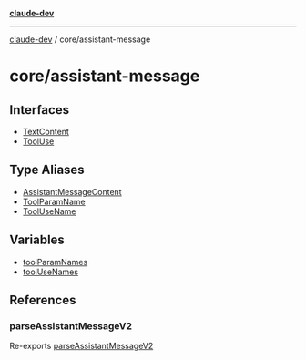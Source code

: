 [**claude-dev**](../../README.md)

***

[claude-dev](../../README.md) / core/assistant-message

# core/assistant-message

## Interfaces

- [TextContent](interfaces/TextContent.md)
- [ToolUse](interfaces/ToolUse.md)

## Type Aliases

- [AssistantMessageContent](type-aliases/AssistantMessageContent.md)
- [ToolParamName](type-aliases/ToolParamName.md)
- [ToolUseName](type-aliases/ToolUseName.md)

## Variables

- [toolParamNames](variables/toolParamNames.md)
- [toolUseNames](variables/toolUseNames.md)

## References

### parseAssistantMessageV2

Re-exports [parseAssistantMessageV2](parse-assistant-message/functions/parseAssistantMessageV2.md)

